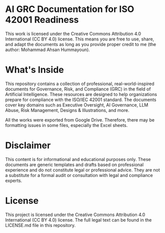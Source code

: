 # AI GRC Documentation for ISO 42001 Readiness
This work is licensed under the Creative Commons Attribution 4.0 International (CC BY 4.0) license. This means you are free to use, share, and adapt the documents as long as you provide proper credit to me (the author: Mohammad Ahsan Hummayoun).

# What's Inside
This repository contains a collection of professional, real-world-inspired documents for Governance, Risk, and Compliance (GRC) in the field of Artificial Intelligence. These resources are designed to help organizations prepare for compliance with the ISO/IEC 42001 standard. The documents cover key domains such as Executive Oversight, AI Governance, LLM Abuse, Risk Management, Designs & Illustrations, and more.

All the works were exported from Google Drive. Therefore, there may be formatting issues in some files, especially the Excel sheets.


# Disclaimer
This content is for informational and educational purposes only. These documents are generic templates and drafts based on professional experience and do not constitute legal or professional advice. They are not a substitute for a formal audit or consultation with legal and compliance experts. 

# License
This project is licensed under the Creative Commons Attribution 4.0 International (CC BY 4.0) license. The full legal text can be found in the LICENSE.md file in this repository.
